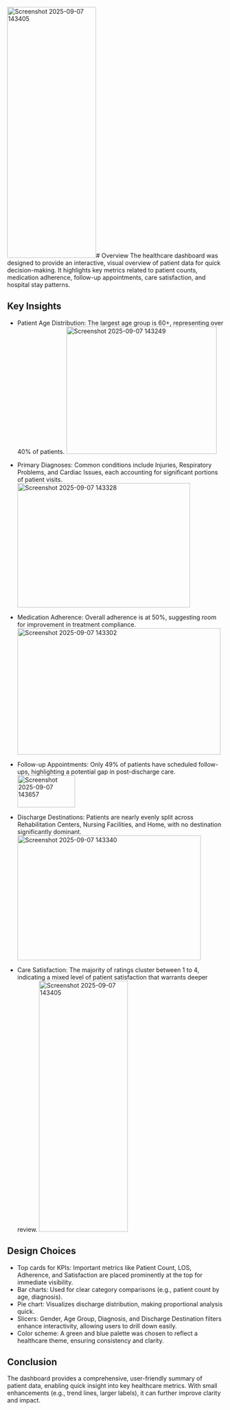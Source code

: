 <img width="207" height="585" alt="Screenshot 2025-09-07 143405" src="https://github.com/user-attachments/assets/eca9e840-0185-464f-9365-5b898531135f" /># Overview
The healthcare dashboard was designed to provide an interactive, visual overview of patient data for quick decision-making. It highlights key metrics related to patient counts, medication adherence, follow-up appointments, care satisfaction, and hospital stay patterns.
## Key Insights
* Patient Age Distribution: The largest age group is 60+, representing over 40% of patients.
  <img width="350" height="297" alt="Screenshot 2025-09-07 143249" src="https://github.com/user-attachments/assets/277f0eb8-926f-4d4e-bfa6-4de4358caeb2" />

* Primary Diagnoses: Common conditions include Injuries, Respiratory Problems, and Cardiac Issues, each accounting for significant portions of patient visits.
  <img width="402" height="290" alt="Screenshot 2025-09-07 143328" src="https://github.com/user-attachments/assets/f8b98d4c-2a5e-4221-86e5-31602cb14ec7" />

* Medication Adherence: Overall adherence is at 50%, suggesting room for improvement in treatment compliance.
  <img width="473" height="295" alt="Screenshot 2025-09-07 143302" src="https://github.com/user-attachments/assets/59d21c97-0644-4cc0-a3a4-eef083c817d1" />

* Follow-up Appointments: Only 49% of patients have scheduled follow-ups, highlighting a potential gap in post-discharge care.
  <img width="134" height="75" alt="Screenshot 2025-09-07 143657" src="https://github.com/user-attachments/assets/e8026fc7-8e13-4752-be0c-216fcb5d9f64" />

* Discharge Destinations: Patients are nearly evenly split across Rehabilitation Centers, Nursing Facilities, and Home, with no destination significantly dominant.
  <img width="427" height="291" alt="Screenshot 2025-09-07 143340" src="https://github.com/user-attachments/assets/aaec1dff-bd49-48f6-aa3a-f75d880f439d" />

* Care Satisfaction: The majority of ratings cluster between 1 to 4, indicating a mixed level of patient satisfaction that warrants deeper review.
  <img width="207" height="585" alt="Screenshot 2025-09-07 143405" src="https://github.com/user-attachments/assets/3bebb6b8-8dc2-4aa5-bfe2-009e1ea0370a" />

## Design Choices
* Top cards for KPIs: Important metrics like Patient Count, LOS, Adherence, and Satisfaction are placed prominently at the top for immediate visibility.
* Bar charts: Used for clear category comparisons (e.g., patient count by age, diagnosis).
* Pie chart: Visualizes discharge distribution, making proportional analysis quick.
* Slicers: Gender, Age Group, Diagnosis, and Discharge Destination filters enhance interactivity, allowing users to drill down easily.
* Color scheme: A green and blue palette was chosen to reflect a healthcare theme, ensuring consistency and clarity.
## Conclusion
The dashboard provides a comprehensive, user-friendly summary of patient data, enabling quick insight into key healthcare metrics. With small enhancements (e.g., trend lines, larger labels), it can further improve clarity and impact.
